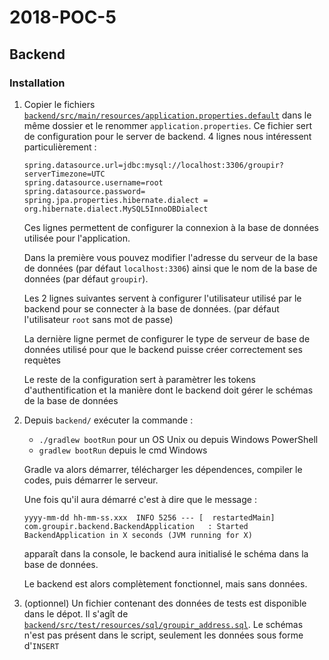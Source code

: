 # 2018-POC-5
## Backend
### Installation
1. Copier le fichiers [`backend/src/main/resources/application.properties.default`](backend/src/main/resources/application.properties.default) dans le même dossier et le renommer `application.properties`. Ce fichier sert de configuration pour le server de backend. 4 lignes nous intéressent particulièrement :
    ```
    spring.datasource.url=jdbc:mysql://localhost:3306/groupir?serverTimezone=UTC
    spring.datasource.username=root
    spring.datasource.password=
    spring.jpa.properties.hibernate.dialect = org.hibernate.dialect.MySQL5InnoDBDialect
    ``` 
    Ces lignes permettent de configurer la connexion à la base de données utilisée pour l'application.
    
    Dans la première vous pouvez modifier l'adresse du serveur de la base de données (par défaut `localhost:3306`) ainsi que le nom de la base de données (par défaut `groupir`).
    
    Les 2 lignes suivantes servent à configurer l'utilisateur utilisé par le backend pour se connecter à la base de données. (par défaut l'utilisateur `root` sans mot de passe)
    
    La dernière ligne permet de configurer le type de serveur de base de données utilisé pour que le backend puisse créer correctement ses requètes
    
    Le reste de la configuration sert à paramètrer les tokens d'authentification et la manière dont le backend doit gérer le schémas de la base de données
    
2. Depuis 
`backend/` exécuter la commande :
    - `./gradlew bootRun` pour un OS Unix ou depuis Windows PowerShell
    - `gradlew bootRun` depuis le cmd Windows
    
    Gradle va alors démarrer, télécharger les dépendences, compiler le codes, puis démarrer le serveur.
    
    Une fois qu'il aura démarré c'est à dire que le message :
     
     `yyyy-mm-dd hh-mm-ss.xxx  INFO 5256 --- [  restartedMain] com.groupir.backend.BackendApplication   : Started BackendApplication in X seconds (JVM running for X)`
      
      apparaît dans la console, le backend aura initialisé le schéma dans la base de données. 
      
      Le backend est alors complètement fonctionnel, mais sans données.
      
3. (optionnel) Un fichier contenant des données de tests est disponible dans le dépot. Il s'agît de [`backend/src/test/resources/sql/groupir_address.sql`](backend/src/test/resources/sql/groupir_address.sql). Le schémas n'est pas présent dans le script, seulement les données sous forme d'`INSERT`